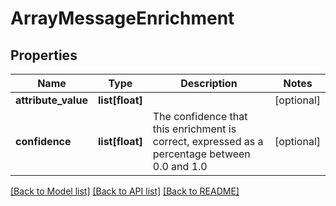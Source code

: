 # ArrayMessageEnrichment

## Properties
Name | Type | Description | Notes
------------ | ------------- | ------------- | -------------
**attribute_value** | **list[float]** |  | [optional] 
**confidence** | **list[float]** | The confidence that this enrichment is correct, expressed as a percentage between 0.0 and 1.0 | [optional] 

[[Back to Model list]](../README.md#documentation-for-models) [[Back to API list]](../README.md#documentation-for-api-endpoints) [[Back to README]](../README.md)

